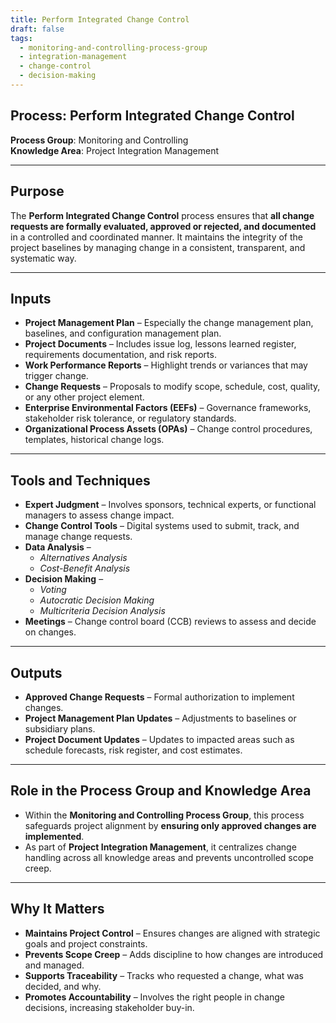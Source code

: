 ```yaml
---
title: Perform Integrated Change Control  
draft: false  
tags:  
  - monitoring-and-controlling-process-group  
  - integration-management  
  - change-control  
  - decision-making  
---
```


## Process: Perform Integrated Change Control

**Process Group**: Monitoring and Controlling  
**Knowledge Area**: Project Integration Management  

---

## Purpose

The **Perform Integrated Change Control** process ensures that **all change requests are formally evaluated, approved or rejected, and documented** in a controlled and coordinated manner. It maintains the integrity of the project baselines by managing change in a consistent, transparent, and systematic way.

---

## Inputs

- **Project Management Plan** – Especially the change management plan, baselines, and configuration management plan.
- **Project Documents** – Includes issue log, lessons learned register, requirements documentation, and risk reports.
- **Work Performance Reports** – Highlight trends or variances that may trigger change.
- **Change Requests** – Proposals to modify scope, schedule, cost, quality, or any other project element.
- **Enterprise Environmental Factors (EEFs)** – Governance frameworks, stakeholder risk tolerance, or regulatory standards.
- **Organizational Process Assets (OPAs)** – Change control procedures, templates, historical change logs.

---

## Tools and Techniques

- **Expert Judgment** – Involves sponsors, technical experts, or functional managers to assess change impact.
- **Change Control Tools** – Digital systems used to submit, track, and manage change requests.
- **Data Analysis** –  
  - *Alternatives Analysis*  
  - *Cost-Benefit Analysis*  
- **Decision Making** –  
  - *Voting*  
  - *Autocratic Decision Making*  
  - *Multicriteria Decision Analysis*  
- **Meetings** – Change control board (CCB) reviews to assess and decide on changes.

---

## Outputs

- **Approved Change Requests** – Formal authorization to implement changes.
- **Project Management Plan Updates** – Adjustments to baselines or subsidiary plans.
- **Project Document Updates** – Updates to impacted areas such as schedule forecasts, risk register, and cost estimates.

---

## Role in the Process Group and Knowledge Area

- Within the **Monitoring and Controlling Process Group**, this process safeguards project alignment by **ensuring only approved changes are implemented**.
- As part of **Project Integration Management**, it centralizes change handling across all knowledge areas and prevents uncontrolled scope creep.

---

## Why It Matters

- **Maintains Project Control** – Ensures changes are aligned with strategic goals and project constraints.
- **Prevents Scope Creep** – Adds discipline to how changes are introduced and managed.
- **Supports Traceability** – Tracks who requested a change, what was decided, and why.
- **Promotes Accountability** – Involves the right people in change decisions, increasing stakeholder buy-in.
